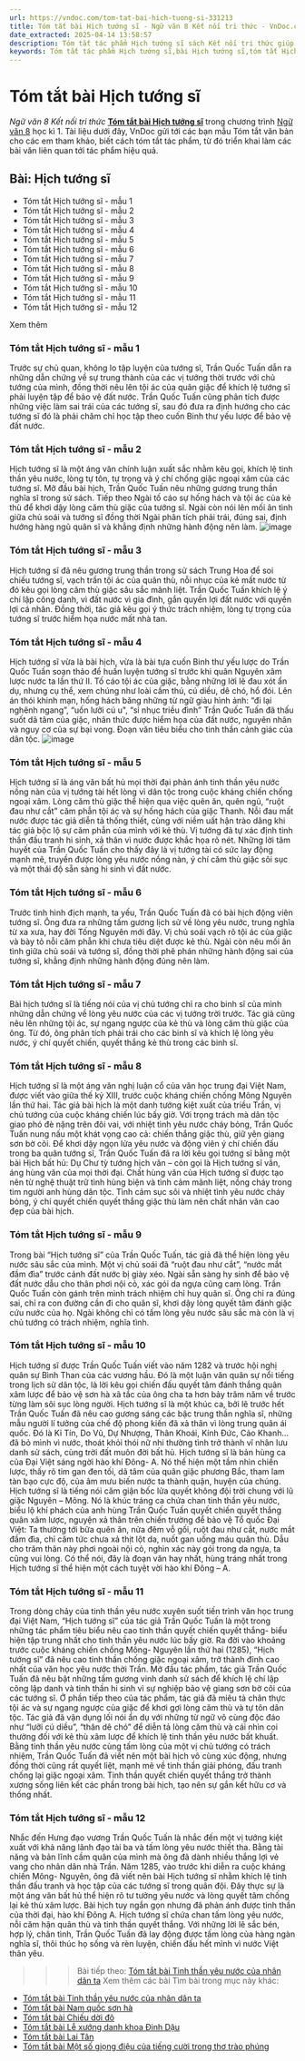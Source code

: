 ```yaml
---
url: https://vndoc.com/tom-tat-bai-hich-tuong-si-331213
title: Tóm tắt bài Hịch tướng sĩ - Ngữ văn 8 Kết nối tri thức - VnDoc.com
date_extracted: 2025-04-14 13:58:57
description: Tóm tắt tác phẩm Hịch tướng sĩ sách Kết nối tri thức giúp quý thầy cô giáo và các bạn học sinh có thêm tài liệu tham khảo.
keywords: Tóm tắt tác phẩm Hịch tướng sĩ,bài Hịch tướng sĩ,tóm tắt Hịch tướng sĩ,Tóm tắt văn bản Hịch tướng sĩ,tóm tắt bài Hịch tướng sĩ,học tốt ngữ văn lớp 8,ngữ văn 8,ngữ văn 8 kết nối tri thức,ngữ văn 8 tập 1
---
```


# Tóm tắt bài Hịch tướng sĩ
 _Ngữ văn 8 Kết nối tri thức_
[**Tóm tắt bài Hịch tướng sĩ**](<https://vndoc.com/tom-tat-bai-hich-tuong-si-331213>) trong chương trình [Ngữ văn 8](<https://vndoc.com/ngu-van-lop8>) học kì 1. Tài liệu dưới đây, VnDoc gửi tới các bạn mẫu Tóm tắt văn bản cho các em tham khảo, biết cách tóm tắt tác phẩm, từ đó triển khai làm các bài văn liên quan tới tác phẩm hiệu quả.
## Bài: Hịch tướng sĩ
  * Tóm tắt Hịch tướng sĩ - mẫu 1
  * Tóm tắt Hịch tướng sĩ - mẫu 2
  * Tóm tắt Hịch tướng sĩ - mẫu 3
  * Tóm tắt Hịch tướng sĩ - mẫu 4
  * Tóm tắt Hịch tướng sĩ - mẫu 5
  * Tóm tắt Hịch tướng sĩ - mẫu 6
  * Tóm tắt Hịch tướng sĩ - mẫu 7
  * Tóm tắt Hịch tướng sĩ - mẫu 8
  * Tóm tắt Hịch tướng sĩ - mẫu 9
  * Tóm tắt Hịch tướng sĩ - mẫu 10
  * Tóm tắt Hịch tướng sĩ - mẫu 11
  * Tóm tắt Hịch tướng sĩ - mẫu 12

Xem thêm
### **Tóm tắt Hịch tướng sĩ - mẫu 1**
Trước sự chủ quan, không lo tập luyện của tướng sĩ, Trần Quốc Tuấn dẫn ra những dẫn chứng về sự trung thành của các vị tướng thời trước với chủ tướng của mình, đồng thời nêu lên tội ác của quân giặc để khích lệ tướng sĩ phải luyện tập để bảo vệ đất nước. Trần Quốc Tuấn cũng phân tích được những việc làm sai trái của các tướng sĩ, sau đó đưa ra định hướng cho các tướng sĩ đó là phải chăm chỉ học tập theo cuốn Binh thư yếu lược để bảo vệ đất nước.
### **Tóm tắt Hịch tướng sĩ - mẫu 2**
Hịch tướng sĩ là một áng văn chính luận xuất sắc nhằm kêu gọi, khích lệ tinh thần yêu nước, lòng tự tôn, tự trọng và ý chí chống giặc ngoại xâm của các tướng sĩ. Mở đầu bài hịch, Trần Quốc Tuấn nêu những gương trung thần nghĩa sĩ trong sử  sách. Tiếp theo Ngài tố cáo sự hống hách và tội ác của kẻ thù để khơi dậy lòng căm thù giặc của tướng sĩ. Ngài còn nói lên mối ân tình giữa chủ soái và tướng sĩ đồng thời Ngài phân tích phải trái, đúng sai, định hướng hàng ngũ quân sĩ và khẳng định những hành động nên làm.
![image](https://i.vdoc.vn/data/image/2024/11/09/d1-1682046336.png)
### **Tóm tắt Hịch tướng sĩ - mẫu 3**
Hịch tướng sĩ đã nêu gương trung thần trong sử sách Trung Hoa để soi chiếu tướng sĩ, vạch trần tội ác của quân thù, nỗi nhục của kẻ mất nước từ đó kêu gọi lòng căm thù giặc sâu sắc mãnh liệt. Trần Quốc Tuấn khích lệ ý chí lập công danh, vì đất nước vì gia đình, gắn quyền lợi đất nước với quyền lợi cá nhân. Đồng thời, tác giả kêu gọi ý thức trách nhiệm, lòng tự trọng của tướng sĩ trước hiểm họa nước mất nhà tan.
### **Tóm tắt Hịch tướng sĩ - mẫu 4**
Hịch tướng sĩ vừa là bài hịch, vừa là bài tựa cuốn Binh thư yếu lược do Trần Quốc Tuấn soạn thảo để huấn luyện tướng sĩ trước khi quân Nguyên xâm lược nước ta lần thứ II. Tố cáo tội ác của giặc, bằng những lời lẽ đau xót ẩn dụ, nhưng cụ thể, xem chúng như loài cầm thú, cú diều, dê chó, hổ đói. Lên án thói khinh mạn, hống hách băng những từ ngữ giàu hình ảnh: “đi lại nghênh ngang”, “uốn lưỡi cú u", “sỉ nhục triều đình” Trần Quốc Tuấn đã thấu suốt dã tâm của giặc, nhân thức được hiểm họa của đất nước, nguyên nhân và nguy cơ của sự bại vong. Đoạn văn tiêu biểu cho tinh thần cảnh giác của dân tộc.
![image](https://i.vdoc.vn/data/image/2024/11/09/d2-1682046345.png)
### **Tóm tắt Hịch tướng sĩ - mẫu 5**
Hịch tướng sĩ là áng văn bất hủ mọi thời đại phản ánh tinh thần yêu nước nồng nàn của vị tướng tài hết lòng vì dân tộc trong cuộc kháng chiến chống ngoại xâm. Lòng căm thù giặc thể hiện qua việc quên ăn, quên ngủ, “ruột đau như cắt” căm phẫn tội ác và sự hống hách của giặc Thanh. Nỗi đau mất nước được tác giả diễn tả thống thiết, cùng với niềm uất hận trào dâng khi tác giả bộc lộ sự căm phẫn của mình với kẻ thù.
Vị tướng đã tự xác định tinh thần đấu tranh hi sinh, xả thân vì nước được khắc họa rõ nét. Những lời tâm huyết của Trần Quốc Tuấn cho thấy đây là vị tướng tài có sức lay động mạnh mẽ, truyền được lòng yêu nước nồng nàn, ý chí căm thù giặc sôi sục và một thái độ sẵn sàng hi sinh vì đất nước.
### **Tóm tắt Hịch tướng sĩ - mẫu 6**
Trước tình hình địch mạnh, ta yếu, Trần Quốc Tuấn đã có bài hịch động viên tướng sĩ. Ông đưa ra những tấm gương lịch sử về lòng yêu nước, trung nghĩa từ xa xưa, hay đời Tống Nguyên mới đây. Vị chủ soái vạch rõ tội ác của giặc và bày tỏ nỗi căm phẫn khi chưa tiêu diệt được kẻ thù. Ngài còn nêu mối ân tình giữa chủ soái và tướng sĩ, đồng thời phê phán những hành động sai của tướng sĩ, khẳng định những hành động đúng nên làm.
### **Tóm tắt Hịch tướng sĩ - mẫu 7**
Bài hịch tướng sĩ là tiếng nói của vị chủ tướng chỉ ra cho binh sĩ của mình những dẫn chứng về lòng yêu nước của các vị tướng trời trước. Tác giả cũng nêu lên những tội ác, sự ngang ngược của kẻ thù và lòng căm thù giặc của ông. Từ đó, ông phân tích phải trái cho các binh sĩ và khích lệ lòng yêu nước, ý chí quyết chiến, quyết thắng kẻ thù trong các binh sĩ.
### **Tóm tắt Hịch tướng sĩ - mẫu 8**
Hịch tướng sĩ là một áng văn nghị luận cổ của văn học trung đại Việt Nam, được viết vào giữa thế kỷ XIII, trước cuộc kháng chiến chống Mông Nguyên lần thứ hai. Tác giả bài hịch là một danh tướng kiệt xuất của triều Trần, vị chủ tướng của cuộc kháng chiến lúc bấy giờ. Với trọng trách mà dân tộc giao phó đè nặng trên đôi vai, với nhiệt tình yêu nước cháy bỏng, Trần Quốc Tuấn nung nấu một khát vọng cao cả: chiến thắng giặc thù, giữ yên giang sơn bờ cõi.
Để khơi dậy ngọn lửa yêu nước và động viên ý chí chiến đấu trong ba quân tướng sĩ, Trần Quốc Tuấn đã ra lời kêu gọi tướng sĩ bằng một bài Hịch bất hủ: Dụ Chư tỳ tướng hịch văn – còn gọi là Hịch tướng sĩ văn, áng hùng văn của mọi thời đại. Chất hùng văn của Hịch tướng sĩ được tạo nên từ nghệ thuật trữ tình hùng biện và tình cảm mãnh liệt, nồng cháy trong tim người anh hùng dân tộc. Tình cảm sục sôi và nhiệt tình yêu nước cháy bỏng, ý chí quyết chiến quyết thắng giặc thù làm nên chất nhân văn cao đẹp của bài hịch.
### **Tóm tắt Hịch tướng sĩ - mẫu 9**
Trong bài “Hịch tướng sĩ” của Trần Quốc Tuấn, tác giả đã thể hiện lòng yêu nước sâu sắc của mình. Một vị chủ soái đã “ruột đau như cắt”, “nước mắt đầm đìa” trước cảnh đất nước bị giày xéo. Ngài sẵn sàng hy sinh để bảo vệ đất nước dẫu cho thân phơi nội cỏ, xác gói da ngựa cũng cam lòng. Trần Quốc Tuấn còn gánh trên mình trách nhiệm chỉ huy quân sĩ. Ông chỉ ra đúng sai, chỉ ra con đường cần đi cho quân sĩ, khơi dậy lòng quyết tâm đánh giặc cứu nước của họ. Ngài không chỉ có tấm lòng yêu nước sâu sắc mà còn là vị chủ tướng có trách nhiệm, nghĩa tình.
### **Tóm tắt Hịch tướng sĩ - mẫu 10**
Hịch tướng sĩ được Trần Quốc Tuấn viết vào năm 1282 và trước hội nghị quân sự Bình Than của các vương hầu. Đó là một luận văn quân sự nổi tiếng trong lịch sử dân tộc, là lời kêu gọi chiến đấu quyết tâm đánh thắng quân xâm lược để bảo vệ sơn hà xã tắc của ông cha ta hơn bảy trăm năm về trước từng làm sôi sục lòng người.
Hịch tướng sĩ là một khúc ca, bởi lẽ trước hết Trần Quốc Tuấn đã nêu cao gương sáng các bậc trung thần nghĩa sĩ, những mẫu người lí tưởng của chế độ phong kiến đã xả thân vì lòng trung quân ái quốc. Đó là Kỉ Tín, Do Vũ, Dự Nhượng, Thân Khoái, Kính Đức, Cảo Khanh… đã bỏ mình vì nước, thoát khỏi thói nữ nhi thường tình trở thành vĩ nhân lưu danh sử  sách, cùng trời đất muôn đời bất hủ.
Hịch tướng sĩ là bản hùng ca của Đại Việt sáng ngời hào khí Đông- A. Nó thể hiện một tầm nhìn chiến lược, thấy rõ tim gan đen tối, dã tâm của quân giặc phương Bắc, tham lam tàn bạo cực độ, của âm mưu biến nước ta thành quận, huyện của chúng.
Hịch tướng sĩ là tiếng nói căm giận bốc lửa quyết không đội trời chung với lũ giặc Nguyên – Mông. Nó là khúc tráng ca chứa chan tinh thần yêu nước, biểu lộ khí phách của anh hùng Trần Quốc Tuấn quyết chiến quyết thắng quân xâm lược, nguyện xả thân trên chiến trường để bảo vệ Tổ quốc Đại Việt: Ta thường tới bữa quên ăn, nửa đêm vỗ gối, ruột đau như cắt, nước mắt đầm đìa, chỉ căm tức chưa xả thịt lột da, nuốt gan uống máu quân thù. Dẫu cho trăm thân này phơi ngoài nội cỏ, nghìn xác này gói trong da ngựa, ta cũng vui lòng.
Có thể nói, đây là đoạn văn hay nhất, hùng tráng nhất trong Hịch tướng sĩ thể hiện một cách tuyệt vời hào khí Đông – A.
### **Tóm tắt Hịch tướng sĩ - mẫu 11**
Trong dòng chảy của tinh thần yêu nước xuyên suốt tiến trình văn học trung đại Việt Nam, “Hịch tướng sĩ” của tác giả Trần Quốc Tuấn là một trong những tác phẩm tiêu biểu nêu cao tinh thần quyết chiến quyết thắng- biểu hiện tập trung nhất cho tinh thần yêu nước lúc bấy giờ. Ra đời vào khoảng trước cuộc kháng chiến chống Mông- Nguyên lần thứ hai \(1285\), “Hịch tướng sĩ” đã nêu cao tinh thần chống giặc ngoại xâm, trở thành đỉnh cao nhất của văn học yêu nước thời Trần. Mở đầu tác phẩm, tác giả Trần Quốc Tuấn đã nêu bật những tấm gương vinh danh sử sách để khích lệ chí lập công lập danh và tinh thần hi sinh vì sự nghiệp bảo vệ giang sơn bờ cõi của các tướng sĩ. Ở phần tiếp theo của tác phẩm, tác giả đã miêu tả chân thực tội ác và sự ngang ngược của giặc để khơi gợi lòng căm thù và tự tôn dân tộc. Tác giả đã vận dụng lối nói ẩn dụ với những từ ngữ vô cùng độc đáo như “lưỡi cú diều”, “thân dê chó” để diễn tả lòng căm thù và cái nhìn coi thường đối với kẻ thù xâm lược để khích lệ tinh thần yêu nước bất khuất. Bằng tinh thần yêu nước cùng tấm lòng của một vị chủ tướng có trách nhiệm, Trần Quốc Tuấn đã viết nên một bài hịch vô cùng xúc động, nhưng đồng thời cũng rất quyết liệt, mạnh mẽ về tinh thần giải phóng, đấu tranh chống lại giặc ngoại xâm. Tinh thần quyết chiến quyết thắng trở thành xương sống liên kết các phần trong bài hịch, tạo nên sự gắn kết hữu cơ và thống nhất.
### **Tóm tắt Hịch tướng sĩ - mẫu 12**
Nhắc đến Hưng đạo vương Trần Quốc Tuấn là nhắc đến một vị tướng kiệt xuất với khả năng lãnh đạo tài ba và tấm lòng yêu nước thiết tha. Bằng tài năng và bản lĩnh cầm quân của mình mà ông đã dành nhiều thắng lợi vẻ vang cho nhân dân nhà Trần. Năm 1285, vào trước khi diễn ra cuộc kháng chiến Mông- Nguyên, ông đã viết nên bài Hịch tướng sĩ nhằm khích lệ tinh thần đấu tranh và học tập của các tướng sĩ trong quân đội. Đây thực sự là một áng văn bất hủ thể hiện rõ tư tưởng yêu nước và lòng quyết tâm chống lại kẻ thù xâm lược.
Bài hịch tuy ngắn gọn nhưng đã phản ánh được tinh thần của thời đại, hào khí Đông A. Hịch tướng sĩ chứa chan tấm lòng yêu nước, nỗi căm hận quân thù và tinh thần quyết thắng. Với những lời lẽ sắc bén, hợp lý, chân tình, Trần Quốc Tuấn đã lay động được tấm lòng của hàng ngàn nghĩa sĩ, thôi thúc họ sống và rèn luyện, chiến đấu hết mình vì nước Việt thân yêu.
>>> Bài tiếp theo: [Tóm tắt bài Tinh thần yêu nước của nhân dân ta](<https://vndoc.com/tom-tat-bai-tinh-than-yeu-nuoc-cua-nhan-dan-ta-331214>)
Xem thêm các bài Tìm bài trong mục này khác:
  * [Tóm tắt bài Tinh thần yêu nước của nhân dân ta](</tom-tat-bai-tinh-than-yeu-nuoc-cua-nhan-dan-ta-331214>)
  * [Tóm tắt bài Nam quốc sơn hà](</tom-tat-bai-nam-quoc-son-ha-331215>)
  * [Tóm tắt bài Chiếu dời đô](</tom-tat-bai-chieu-doi-do-331216>)
  * [Tóm tắt bài Lễ xướng danh khoa Đinh Dậu](</tom-tat-bai-le-xuong-danh-khoa-dinh-dau-331270>)
  * [Tóm tắt bài Lai Tân](</tom-tat-bai-lai-tan-331273>)
  * [Tóm tắt bài Một số giọng điệu của tiếng cười trong thơ trào phúng](</tom-tat-bai-mot-so-giong-dieu-cua-tieng-cuoi-trong-tho-trao-phung-331278>)

